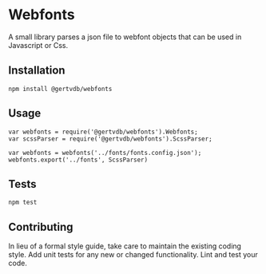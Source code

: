 Webfonts
=========

A small library parses a json file to webfont objects that can be used in Javascript or Css.

## Installation

  `npm install @gertvdb/webfonts`

## Usage

    var webfonts = require('@gertvdb/webfonts').Webfonts;
    var scssParser = require('@gertvdb/webfonts').ScssParser;
    
    var webfonts = webfonts('../fonts/fonts.config.json');
    webfonts.export('../fonts', ScssParser)

## Tests

  `npm test`

## Contributing

In lieu of a formal style guide, take care to maintain the existing coding style. Add unit tests for any new or changed functionality. Lint and test your code.
